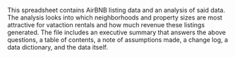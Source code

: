 This spreadsheet contains AirBNB listing data and an analysis of said data. The analysis looks into which neighborhoods and property sizes are most attractive for vataction rentals and how much revenue these listings generated. The file includes an executive summary that answers the above questions, a table of contents, a note of assumptions made, a change log, a data dictionary, and the data itself.
